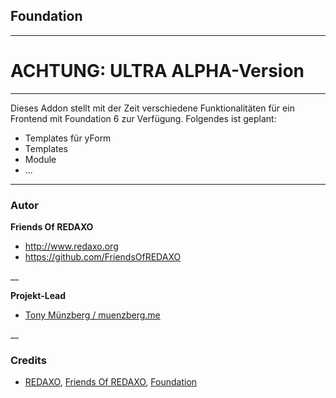 ## Foundation

---

ACHTUNG: ULTRA ALPHA-Version
====

---
Dieses Addon stellt mit der Zeit verschiedene Funktionalitäten für ein Frontend mit Foundation 6 zur Verfügung.
Folgendes ist geplant:

- Templates für yForm
- Templates
- Module
- ...

---

### Autor  ###

**Friends Of REDAXO**

* http://www.redaxo.org
* https://github.com/FriendsOfREDAXO

__

**Projekt-Lead**

* [Tony Münzberg / muenzberg.me](https://muenzberg.me)

__

### Credits ###

* [REDAXO](https://redaxo.org), [Friends Of REDAXO](https://friendsofredaxo.github.io), [Foundation](https://foundation.zurb.com)

